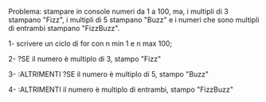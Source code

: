 Problema: stampare in console numeri da 1 a 100, ma, i multipli di 3 stampano "Fizz", i multipli di 5 stampano "Buzz" e i numeri che sono multipli di entrambi stampano "FizzBuzz".

1- scrivere un ciclo di for con n min 1 e n max 100;

2- ?SE il numero è multiplo di 3, stampo "Fizz"

3- :ALTRIMENTI ?SE il numero è multiplo di 5, stampo "Buzz"

4- :ALTRIMENTI il numero è multiplo di entrambi, stampo "FizzBuzz"